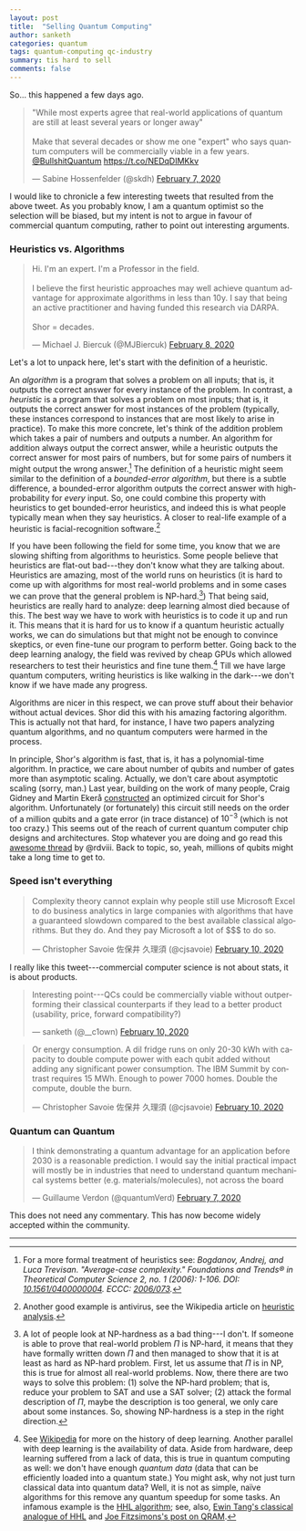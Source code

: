 ```yaml
---
layout: post
title:  "Selling Quantum Computing"
author: sanketh
categories: quantum
tags: quantum-computing qc-industry
summary: tis hard to sell
comments: false
---
```


So... this happened a few days ago.

<blockquote class="twitter-tweet"><p lang="en" dir="ltr">&quot;While most experts agree that real-world applications of quantum are still at least several years or longer away&quot;<br><br>Make that several decades or show me one &quot;expert&quot; who says quantum computers will be commercially viable in a few years. <a href="https://twitter.com/BullshitQuantum?ref_src=twsrc%5Etfw">@BullshitQuantum</a> <a href="https://t.co/NEDqDIMKkv">https://t.co/NEDqDIMKkv</a></p>&mdash; Sabine Hossenfelder (@skdh) <a href="https://twitter.com/skdh/status/1225679502136635393?ref_src=twsrc%5Etfw">February 7, 2020</a></blockquote>

I would like to chronicle a few interesting tweets that resulted from the above tweet. As you probably know, I am a quantum optimist so the selection will be biased, but my intent is not to argue in favour of commercial quantum computing, rather to point out interesting arguments.

### Heuristics vs. Algorithms

<blockquote class="twitter-tweet"><p lang="en" dir="ltr">Hi. I&#39;m an expert. I&#39;m a Professor in the field.<br><br>I believe the first heuristic approaches may well achieve quantum advantage for approximate algorithms in less than 10y. I say that being an active practitioner and having funded this research via DARPA.<br><br>Shor = decades.</p>&mdash; Michael J. Biercuk (@MJBiercuk) <a href="https://twitter.com/MJBiercuk/status/1225968738165383169?ref_src=twsrc%5Etfw">February 8, 2020</a></blockquote>

Let's a lot to unpack here, let's start with the definition of a heuristic.

An *algorithm* is a program that solves a problem on all inputs; that is, it outputs the correct answer for every instance of the problem. In contrast, a *heuristic* is a program that solves a problem on most inputs; that is, it outputs the correct answer for most instances of the problem (typically, these instances correspond to instances that are most likely to arise in practice). To make this more concrete, let's think of the addition problem which takes a pair of numbers and outputs a number. An algorithm for addition always output the correct answer, while a heuristic outputs the correct answer for most pairs of numbers, but for some pairs of numbers it might output the wrong answer.[^heurBPP] The definition of a heuristic might seem similar to the definition of a *bounded-error algorithm*, but there is a subtle difference, a bounded-error algorithm outputs the correct answer with high-probability for *every* input. So, one could combine this property with heuristics to get bounded-error heuristics, and indeed this is what people typically mean when they say heuristics. A closer to real-life example of a heuristic is facial-recognition software.[^antivirus]

[^heurBPP]: For a more formal treatment of heuristics see: *Bogdanov, Andrej, and Luca Trevisan. "Average-case complexity." Foundations and Trends® in Theoretical Computer Science 2, no. 1 (2006): 1-106. DOI: [10.1561/0400000004](http://dx.doi.org/10.1561/0400000004). ECCC: [2006/073](https://eccc.weizmann.ac.il/report/2006/073/).*

[^antivirus]: Another good example is antivirus, see the Wikipedia article on [heuristic analysis](https://en.wikipedia.org/wiki/Heuristic_analysis).

If you have been following the field for some time, you know that we are slowing shifting from algorithms to heuristics. Some people believe that heuristics are flat-out bad---they don't know what they are talking about. Heuristics are amazing, most of the world runs on heuristics (it is hard to come up with algorithms for most real-world problems and in some cases we can prove that the general problem is NP-hard.[^np-hard]) That being said, heuristics are really hard to analyze: deep learning almost died because of this. The best way we have to work with heuristics is to code it up and run it. This means that it is hard for us to know if a quantum heuristic actually works, we can do simulations but that might not be enough to convince skeptics, or even fine-tune our program to perform better. Going back to the deep learning analogy, the field was revived by cheap GPUs which allowed researchers to test their heuristics and fine tune them.[^dl-history] Till we have large quantum computers, writing heuristics is like walking in the dark---we don't know if we have made any progress.

[^np-hard]: A lot of people look at NP-hardness as a bad thing---I don't. If someone is able to prove that real-world problem $\Pi$ is NP-hard, it means that they have formally written down $\Pi$ and then managed to show that it is at least as hard as NP-hard problem. First, let us assume that $\Pi$ is in NP, this is true for almost all real-world problems. Now, there there are two ways to solve this problem: (1) solve the NP-hard problem; that is, reduce your problem to SAT and use a SAT solver; (2) attack the formal description of $\Pi$, maybe the description is too general, we only care about some instances. So, showing NP-hardness is a step in the right direction.

[^dl-history]: See [Wikipedia](https://en.wikipedia.org/wiki/Deep_learning#History) for more on the history of deep learning. Another parallel with deep learning is the availability of data. Aside from hardware, deep learning suffered from a lack of data, this is true in quantum computing as well: we don't have enough *quantum data* (data that can be efficiently loaded into a quantum state.) You might ask, why not just turn classical data into quantum data? Well, it is not as simple, naïve algorithms for this remove any quantum speedup for some tasks. An infamous example is the [HHL algorithm](https://arxiv.org/abs/0811.3171); see, also, [Ewin Tang's classical analogue of HHL](https://arxiv.org/abs/1811.00414) and [Joe Fitzsimons's post on QRAM](http://nisqybusiness.com/2019/08/05/on-qram/).

Algorithms are nicer in this respect, we can prove stuff about their behavior without actual devices. Shor did this with his amazing factoring algorithm. This is actually not that hard, for instance, I have two papers analyzing quantum algorithms, and no quantum computers were harmed in the process.

In principle, Shor's algorithm is fast, that is, it has a polynomial-time algorithm. In practice, we care about number of qubits and number of gates more than asymptotic scaling. Actually, we don't care about asymptotic scaling (sorry, man.) Last year, building on the work of many people, Craig Gidney and Martin Ekerå [constructed](https://arxiv.org/abs/1905.09749) an optimized circuit for Shor's algorithm. Unfortunately (or fortunately) this circuit still needs on the order of a million qubits and a gate error (in trace distance) of $10^{-3}$ (which is not too crazy.) This seems out of the reach of current quantum computer chip designs and architectures. Stop whatever you are doing and go read this [awesome thread](https://twitter.com/rdviii/status/1158558531789791233?s=20) by @rdviii. Back to topic, so, yeah, millions of qubits might take a long time to get to.

### Speed isn't everything

<blockquote class="twitter-tweet"><p lang="en" dir="ltr">Complexity theory cannot explain why people still use Microsoft Excel to do business analytics in large companies with algorithms that have a guaranteed slowdown compared to the best available classical algorithms. But they do. And they pay Microsoft a lot of $$$ to do so.</p>&mdash; Christopher Savoie 佐保井 久理須 (@cjsavoie) <a href="https://twitter.com/cjsavoie/status/1226824292958162944?ref_src=twsrc%5Etfw">February 10, 2020</a></blockquote>

I really like this tweet---commercial computer science is not about stats, it is about products.

<blockquote class="twitter-tweet"><p lang="en" dir="ltr">Interesting point---QCs could be commercially viable without outperforming their classical counterparts if they lead to a better product (usability, price, forward compatibility?)</p>&mdash; sanketh (@__c1own) <a href="https://twitter.com/__c1own/status/1226842926648643584?ref_src=twsrc%5Etfw">February 10, 2020</a></blockquote>

<blockquote class="twitter-tweet"><p lang="en" dir="ltr">Or energy consumption. A dil fridge runs on only 20-30 kWh with capacity to double compute power with each qubit added without adding any significant power consumption. The IBM Summit by contrast requires 15 MWh. Enough to power 7000 homes. Double the compute, double the burn.</p>&mdash; Christopher Savoie 佐保井 久理須 (@cjsavoie) <a href="https://twitter.com/cjsavoie/status/1226882619914190848?ref_src=twsrc%5Etfw">February 10, 2020</a></blockquote>

### Quantum can Quantum

<blockquote class="twitter-tweet"><p lang="en" dir="ltr">I think demonstrating a quantum advantage for an application before 2030 is a reasonable prediction. I would say the initial practical impact will mostly be in industries that need to understand quantum mechanical systems better (e.g. materials/molecules), not across the board</p>&mdash; Guillaume Verdon (@quantumVerd) <a href="https://twitter.com/quantumVerd/status/1225687936609337345?ref_src=twsrc%5Etfw">February 7, 2020</a></blockquote>

This does not need any commentary. This has now become widely accepted within the community.

<hr>
